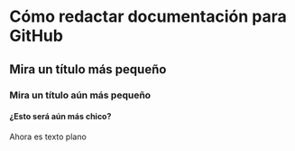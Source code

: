 # Cómo redactar documentación para GitHub
## Mira un título más pequeño
### Mira un título aún más pequeño
#### ¿Esto será aún más chico?
Ahora es texto plano
